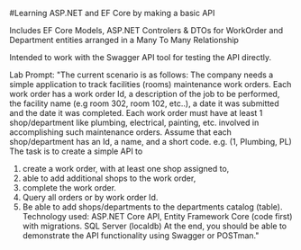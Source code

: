 #Learning ASP.NET and EF Core by making a basic API

Includes EF Core Models, ASP.NET Controlers & DTOs for WorkOrder and Department entities arranged in a Many To Many Relationship

Intended to work with the Swagger API tool for testing the API directly.

Lab Prompt: 
"The current scenario is as follows: The company needs a simple application to track facilities
(rooms) maintenance work orders. Each work order has a work order Id, a description of the job to
be performed, the facility name (e.g room 302, room 102, etc..), a date it was submitted and the
date it was completed. Each work order must have at least 1 shop/department like plumbing,
electrical, painting, etc. involved in accomplishing such maintenance orders. Assume that each
shop/department has an Id, a name, and a short code. e.g. (1, Plumbing, PL)
The task is to create a simple API to
  1) create a work order, with at least one shop assigned to,
  2) able to add additional shops to the work order,
  3) complete the work order.
  4) Query all orders or by work order Id.
  5) Be able to add shops/departments to the departments catalog (table).
Technology used:
ASP.NET Core API, Entity Framework Core (code first) with migrations. SQL Server (localdb)
At the end, you should be able to demonstrate the API functionality using Swagger or POSTman."
